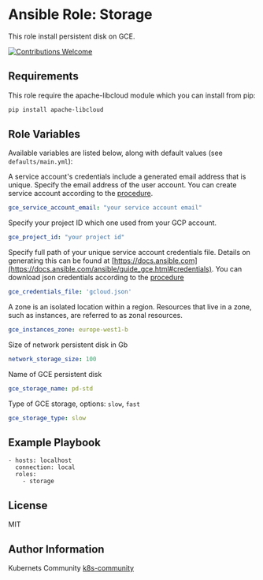Ansible Role: Storage
=====================

This role install persistent disk on GCE.

[![Contributions Welcome](https://img.shields.io/badge/contributions-welcome-brightgreen.svg?style=flat)](https://github.com/k8s-community/cluster-deploy/issues)

Requirements
------------

This role require the apache-libcloud module which you can install from pip:

```sh
pip install apache-libcloud
```

Role Variables
--------------

Available variables are listed below, along with default values (see `defaults/main.yml`):

A service account's credentials include a generated email address that is unique.
Specify the email address of the user account.
You can create service account according to the [procedure](https://developers.google.com/identity/protocols/OAuth2ServiceAccount#creatinganaccount).
```yaml
gce_service_account_email: "your service account email"
```

Specify your project ID which one used from your GCP account.
```yaml
gce_project_id: "your project id"
```

Specify full path of your unique service account credentials file. 
Details on generating this can be found at [https://docs.ansible.com](https://docs.ansible.com/ansible/guide_gce.html#credentials).
You can download json credentials according to the [procedure](https://support.google.com/cloud/answer/6158849?hl=en&ref_topic=6262490#serviceaccounts)
```yaml
gce_credentials_file: 'gcloud.json'
```

A zone is an isolated location within a region.
Resources that live in a zone, such as instances, are referred to as zonal resources.
```yaml
gce_instances_zone: europe-west1-b
```

Size of network persistent disk in Gb
```yaml
network_storage_size: 100
```

Name of GCE persistent disk
```yaml
gce_storage_name: pd-std
```

Type of GCE storage, options: `slow`, `fast`
```yaml
gce_storage_type: slow
```


Example Playbook
----------------

	- hosts: localhost
	  connection: local
	  roles:
	    - storage

License
-------

MIT

Author Information
------------------

Kubernets Community [k8s-community](https://github.com/k8s-community)
